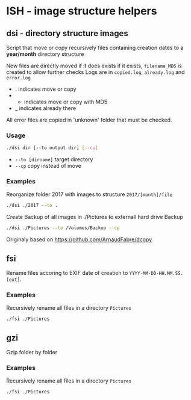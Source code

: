 # ISH - image structure helpers

## dsi - directory structure images

Script that move or copy recursively files containing creation dates to a **year/month** directory structure

New files are directly moved if it does exists if it exists, `filename_MD5` is created to allow further checks
Logs are in `copied.log`, `already.log` and `error.log`

* . indicates move or copy
* + indicates move or copy with MD5
* _ indicates already there

All error files are copied in 'unknown' folder that must be checked.

### Usage

```bash 
./dsi dir [--to output dir] [--cp]
```

* `--to [dirname]` target directory
* `--cp` copy instead of move

### Examples

Reorganize folder 2017 with images to structure `2017/[month]/file`

```bash
./dsi ./2017 --to .
```

Create Backup of all images in ./Pictures to externall hard drive Backup

```bash
./dsi ./Pictures --to /Volumes/Backup --cp
```

Originaly based on https://github.com/ArnaudFabre/dcopy

## fsi

Rename files accoring to EXIF date of creation to `YYYY-MM-DD-HH.MM.SS.[ext]`.

### Examples

Recursively rename all files in a directory `Pictures`

```bash
./fsi ./Pictures
```

## gzi

Gzip folder by folder


### Examples

Recursively rename all files in a directory `Pictures`

```bash
./fsi ./Pictures
```


